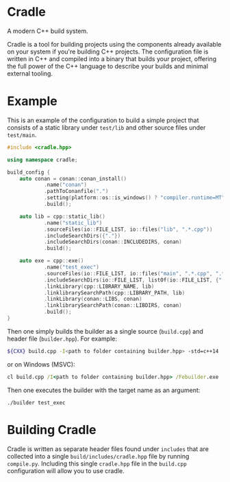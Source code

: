# Cradle
A modern C++ build system.

Cradle is a tool for building projects using the components already available on your system if you're building C++ projects. The configuration file is written in C++ and compiled into a binary that builds your project, offering the full power of the C++ language to describe your builds and minimal external tooling.

# Example
This is an example of the configuration to build a simple project that consists of a static library under `test/lib` and other source files under `test/main`.
```cpp
#include <cradle.hpp>

using namespace cradle;

build_config {
	auto conan = conan::conan_install()
			.name("conan")
			.pathToConanfile(".")
			.setting(platform::os::is_windows() ? "compiler.runtime=MT" : "")
			.build();

	auto lib = cpp::static_lib()
			.name("static_lib")
			.sourceFiles(io::FILE_LIST, io::files("lib", ".*.cpp"))
			.includeSearchDirs({"."})
			.includeSearchDirs(conan::INCLUDEDIRS, conan)
			.build();

	auto exe = cpp::exe()
			.name("test_exec")
			.sourceFiles(io::FILE_LIST, io::files("main", ".*.cpp", ".*/build.cpp"))
			.includeSearchDirs(io::FILE_LIST, listOf(io::FILE_LIST, {"."}))
			.linkLibrary(cpp::LIBRARY_NAME, lib)
			.linklibrarySearchPath(cpp::LIBRARY_PATH, lib)
			.linkLibrary(conan::LIBS, conan)
			.linklibrarySearchPath(conan::LIBDIRS, conan)
			.build();
}
```

Then one simply builds the builder as a single source (`build.cpp`) and header file (`builder.hpp`). For example:
```sh
${CXX} build.cpp -I<path to folder containing builder.hpp> -std=c++14 -g -o builder.out
```
or on Windows (MSVC):
```bat
cl build.cpp /I<path to folder containing builder.hpp> /Febuilder.exe
```

Then one executes the builder with the target name as an argument:
```
./builder test_exec
```

# Building Cradle
Cradle is written as separate header files found under `includes` that are collected into a single `build/includes/cradle.hpp` file by running `compile.py`. Including this single `cradle.hpp` file in the `build.cpp` configuration will allow you to use cradle.
